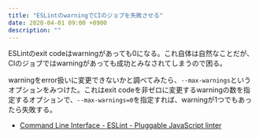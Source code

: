 ```yaml
---
title: "ESLintのwarningでCIのジョブを失敗させる"
date: 2020-04-01 09:00 +0900
description: ""
---
```


ESLintのexit codeはwarningがあっても0になる。これ自体は自然なことだが、CIのジョブではwarningがあっても成功とみなされてしまうので困る。

warningをerror扱いに変更できないかと調べてみたら、`--max-warnings`というオプションをみつけた。これはexit codeを非ゼロに変更するwarningの数を指定するオプションで、`--max-warnings=0`を指定すれば、warningが1つでもあったら失敗する。

- [Command Line Interface - ESLint - Pluggable JavaScript linter](https://eslint.org/docs/user-guide/command-line-interface)
